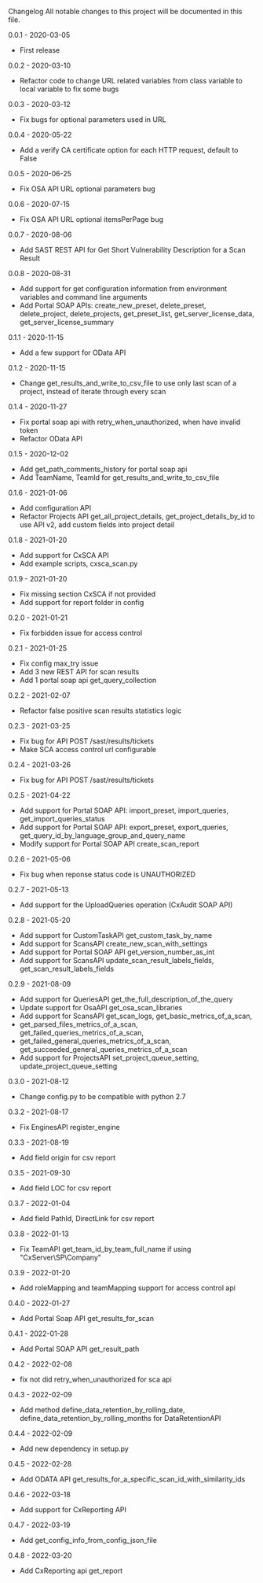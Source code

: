 Changelog
All notable changes to this project will be documented in  this file.

0.0.1 - 2020-03-05
* First release

0.0.2 - 2020-03-10
* Refactor code to change URL related variables from class variable to local variable to fix some bugs

0.0.3 - 2020-03-12
* Fix bugs for optional parameters used in URL

0.0.4 - 2020-05-22
* Add a verify CA certificate option for each HTTP request, default to False

0.0.5 - 2020-06-25
* Fix OSA API URL optional parameters bug

0.0.6 - 2020-07-15
* Fix OSA API URL optional itemsPerPage bug

0.0.7 - 2020-08-06
* Add SAST REST API for Get Short Vulnerability Description for a Scan Result

0.0.8 - 2020-08-31
* Add support for get configuration information from environment variables and command line arguments
* Add Portal SOAP APIs: create_new_preset, delete_preset, delete_project, delete_projects, get_preset_list, get_server_license_data, get_server_license_summary

0.1.1 - 2020-11-15
* Add a few support for OData API

0.1.2 - 2020-11-15
* Change get_results_and_write_to_csv_file to use only last scan of a project, instead of iterate through every scan

0.1.4 - 2020-11-27
* Fix portal soap api with retry_when_unauthorized, when have invalid token
* Refactor OData API

0.1.5 - 2020-12-02
* Add get_path_comments_history for portal soap api
* Add TeamName, TeamId for get_results_and_write_to_csv_file

0.1.6 - 2021-01-06
* Add configuration API
* Refactor Projects API get_all_project_details, get_project_details_by_id to use API v2, add custom fields into project detail

0.1.8 - 2021-01-20
* Add support for CxSCA API
* Add example scripts, cxsca_scan.py

0.1.9 - 2021-01-20
* Fix missing section CxSCA if not provided
* Add support for report folder in config

0.2.0 - 2021-01-21
* Fix forbidden issue for access control

0.2.1 - 2021-01-25
* Fix config max_try issue
* Add 3 new REST API for scan results
* Add 1 portal soap api get_query_collection

0.2.2 - 2021-02-07
* Refactor false positive scan results statistics logic

0.2.3 - 2021-03-25
* Fix bug for API POST /sast/results/tickets
* Make SCA access control url configurable

0.2.4 - 2021-03-26
* Fix bug for API POST /sast/results/tickets

0.2.5 - 2021-04-22
* Add support for Portal SOAP API: import_preset, import_queries, get_import_queries_status
* Add support for Portal SOAP API: export_preset, export_queries, get_query_id_by_language_group_and_query_name
* Modify support for Portal SOAP API create_scan_report

0.2.6 - 2021-05-06
* Fix bug when reponse status code is UNAUTHORIZED

0.2.7 - 2021-05-13
* Add support for the UploadQueries operation (CxAudit SOAP API)

0.2.8 - 2021-05-20
* Add support for CustomTaskAPI get_custom_task_by_name
* Add support for ScansAPI create_new_scan_with_settings
* Add support for Portal SOAP API get_version_number_as_int
* Add support for ScansAPI update_scan_result_labels_fields, get_scan_result_labels_fields

0.2.9 - 2021-08-09
* Add support for QueriesAPI get_the_full_description_of_the_query
* Update support for OsaAPI  get_osa_scan_libraries
* Add support for ScansAPI get_scan_logs, get_basic_metrics_of_a_scan, 
* get_parsed_files_metrics_of_a_scan, get_failed_queries_metrics_of_a_scan, 
* get_failed_general_queries_metrics_of_a_scan, get_succeeded_general_queries_metrics_of_a_scan
* Add support for ProjectsAPI set_project_queue_setting, update_project_queue_setting

0.3.0 - 2021-08-12
* Change config.py to be compatible with python 2.7

0.3.2 - 2021-08-17
* Fix EnginesAPI register_engine

0.3.3 - 2021-08-19
* Add field origin for csv report

0.3.5 - 2021-09-30
* Add field LOC for csv report

0.3.7 - 2022-01-04
* Add field PathId, DirectLink for csv report

0.3.8 - 2022-01-13
* Fix TeamAPI get_team_id_by_team_full_name if using "CxServer\SP\Company"

0.3.9 - 2022-01-20
* Add roleMapping and teamMapping support for access control api

0.4.0 - 2022-01-27
* Add Portal Soap API get_results_for_scan

0.4.1 - 2022-01-28
* Add Portal SOAP API get_result_path

0.4.2 - 2022-02-08
* fix not did retry_when_unauthorized for sca api

0.4.3 - 2022-02-09
* Add method define_data_retention_by_rolling_date, define_data_retention_by_rolling_months for DataRetentionAPI

0.4.4 - 2022-02-09
* Add new dependency in setup.py

0.4.5 - 2022-02-28
* Add ODATA API get_results_for_a_specific_scan_id_with_similarity_ids

0.4.6 - 2022-03-18
* Add support for CxReporting API

0.4.7 - 2022-03-19
* Add get_config_info_from_config_json_file

0.4.8 - 2022-03-20
* Add CxReporting api get_report